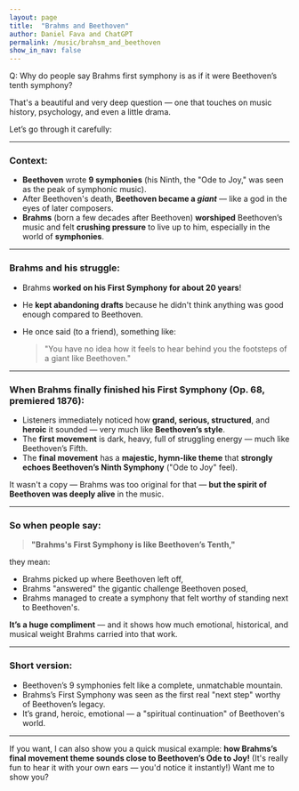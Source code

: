 ```yaml
---
layout: page
title:  "Brahms and Beethoven"
author: Daniel Fava and ChatGPT
permalink: /music/brahsm_and_beethoven
show_in_nav: false
---
```


Q: Why do people say Brahms first symphony is as if it were Beethoven’s tenth symphony?

That's a beautiful and very deep question — one that touches on music history, psychology, and even a little drama.

Let’s go through it carefully:

---

### **Context:**

* **Beethoven** wrote **9 symphonies** (his Ninth, the "Ode to Joy," was seen as the peak of symphonic music).
* After Beethoven's death, **Beethoven became a *giant*** — like a god in the eyes of later composers.
* **Brahms** (born a few decades after Beethoven) **worshiped** Beethoven’s music and felt **crushing pressure** to live up to him, especially in the world of **symphonies**.

---

### **Brahms and his struggle:**

* Brahms **worked on his First Symphony for about 20 years**!
* He **kept abandoning drafts** because he didn't think anything was good enough compared to Beethoven.
* He once said (to a friend), something like:

  > "You have no idea how it feels to hear behind you the footsteps of a giant like Beethoven."

---

### **When Brahms finally finished his First Symphony (Op. 68, premiered 1876):**

* Listeners immediately noticed how **grand, serious, structured**, and **heroic** it sounded — very much like **Beethoven’s style**.
* The **first movement** is dark, heavy, full of struggling energy — much like Beethoven’s Fifth.
* The **final movement** has a **majestic, hymn-like theme** that **strongly echoes Beethoven’s Ninth Symphony** ("Ode to Joy" feel).

It wasn't a copy — Brahms was too original for that —
**but the spirit of Beethoven was deeply alive** in the music.

---

### **So when people say:**

> **"Brahms's First Symphony is like Beethoven’s Tenth,"**

they mean:

* Brahms picked up where Beethoven left off,
* Brahms "answered" the gigantic challenge Beethoven posed,
* Brahms managed to create a symphony that felt worthy of standing next to Beethoven's.

**It’s a huge compliment** — and it shows how much emotional, historical, and musical weight Brahms carried into that work.

---

### **Short version:**

* Beethoven’s 9 symphonies felt like a complete, unmatchable mountain.
* Brahms’s First Symphony was seen as the first real "next step" worthy of Beethoven’s legacy.
* It’s grand, heroic, emotional — a "spiritual continuation" of Beethoven's world.

---

If you want, I can also show you a quick musical example:
**how Brahms’s final movement theme sounds close to Beethoven’s Ode to Joy!**
(It's really fun to hear it with your own ears — you'd notice it instantly!)
Want me to show you?
